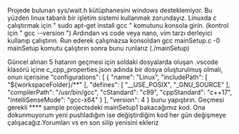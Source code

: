 Projede bulunan sys/wait.h kütüphanesini windows desteklemiyor. Bu yüzden linux tabanlı bir işletim sistemi kullanmak zorundayız. Linuxda c çalıştırmak için " sudo apt-get install gcc " komutunu konsola girin. (kontrol için " gcc --version ")
Ardından vs code veya nano, vim tarzı derleyici kullanıp çalıştırın. Run ederek çalışmazsa konsoldan gcc mainSetup.c -0 mainSetup komutu çalıştırın sonra bunu runlarız (./mainSetup)

Güncel alınan 5 hatanın geçmesi için soldaki dosyalarda oluşan .vscode klasörü içine c_cpp_properties.json adında bir dosya oluşturulmuş olmalı, onun içerisine 
    "configurations": [
        {
            "name": "Linux",
            "includePath": [
                "${workspaceFolder}/**"
            ],
            "defines": [
                "__USE_POSIX",
                "_GNU_SOURCE"
            ],
            "compilerPath": "/usr/bin/gcc",
            "cStandard": "c99",
            "cppStandard": "c++17",
            "intelliSenseMode": "gcc-x64"
        }
    ],
    "version": 4
}
bunu yapıştırın. Geçmesi gerekli 
**** sample projectsdeki mainSetup1 bakacağımız kod. Ona dokunmuyorum yeni pushladığım ise değiştirdiğim kod her gün değişmeye çalışacağız.Yorumları vs en son silip yenisini ekleriz
